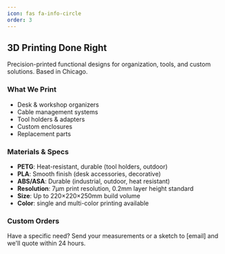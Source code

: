 ```yaml
---
icon: fas fa-info-circle
order: 3
---
```


## 3D Printing Done Right

Precision-printed functional designs for organization, tools, and 
custom solutions. Based in Chicago.

### What We Print

- Desk & workshop organizers
- Cable management systems
- Tool holders & adapters
- Custom enclosures
- Replacement parts

### Materials & Specs

- **PETG**: Heat-resistant, durable (tool holders, outdoor)
- **PLA**: Smooth finish (desk accessories, decorative)
- **ABS/ASA**: Durable (industrial, outdoor, heat resistant)
- **Resolution**: 7μm print resolution, 0.2mm layer height standard
- **Size**: Up to 220×220×250mm build volume
- **Color**: single and multi-color printing available

### Custom Orders

Have a specific need? Send your measurements or a sketch to 
[email] and we'll quote within 24 hours.

<!-- [Shop Designs](/categories/) | [Request Custom](/contact/) -->
